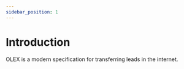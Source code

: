 ```yaml
---
sidebar_position: 1
---
```


# Introduction

OLEX is a modern specification for transferring leads in the internet.

